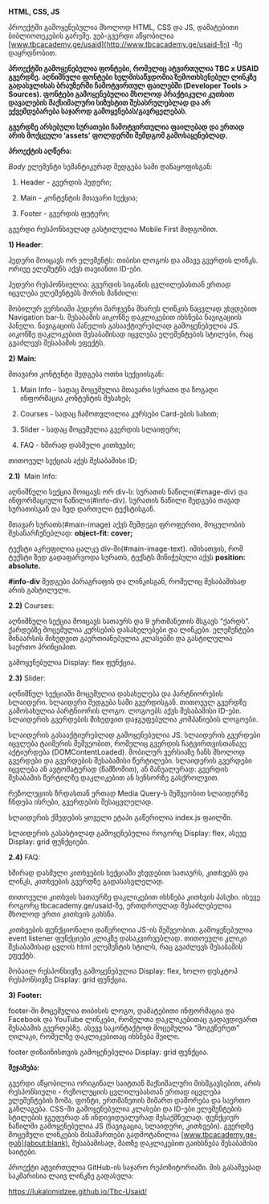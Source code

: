 **HTML, CSS, JS**

პროექტში გამოყენებულია მხოლოდ HTML, CSS და JS, დამატებითი ბიბლიოთეკების გარეშე. ვებ-გვერდი აწყობილია [www.tbcacademy.ge/usaid](http://www.tbcacademy.ge/usaid-ზე) -ზე დაყრდნობით.

**პროექტში გამოყენებულია ფონტები, რომელიც ატვირთულია TBC x USAID გვერდზე. აღნიშნული ფონტები ხელმისაწვდომია ზემოთხსენებულ ლინკზე გადასვლისას ბრაუზერში ჩამოტვირთულ ფაილებში (Developer Tools > Sources). ფონტები გამოყენებულია მხოლოდ პრაქტიკული კუთხით დავალების მაქსიმალური სიზუსტით შესასრულებლად და არ ექვემდებარება საჯაროდ გამოყენებას/გავრცელებას.**

**გვერდზე არსებული სურათები ჩამოტვირთულია ფაილებად და ერთად არის მოქცეული ‘assets’ ფოლდერში შემდგომ გამოსაყენებლად.**

**პროექტის აღწერა:**

_Body_ ელემენტი სემანტიკურად შედგება სამი დანაყოფისგან:

1.  Header - გვერდის ჰედერი;
    
2.  Main - კონტენტის მთავარი სექცია;
    
3.  Footer - გვერდის ფუტერი;
    

გვერდი რესპონსიულად გასტილულია Mobile First მიდგომით.

**1) Header**:

ჰედერი მოიცავს ორ ელემენტს: თიბისი ლოგოს და ამავე გვერდის ლინკს. ორივე ელემეტნს აქვს თავიანთი ID-ები.

ჰედერი რესპონსიულია: გვერდის სიგანის ცვლილებასთან ერთად იცვლება ელემენტებს შორის მანძილი:

მობილურ ვერსიაში ჰედერი მარჯვენა მხარეს ლინკის ნაცვლად ვხვდებით Navigation bar-ს. შესაბამის აიკონზე დაკლიკებით იხსნება ნავიგაციის პანელი. ნავიგაციის პანელის გასააქტიურებლად გამოყენებულია JS. აიკონზე დაკლიკებით შესაბამისად იცვლება ელემენტების სტილები, რაც გვაძლევს შესაბამის ეფექტს.

**2) Main:**

მთავარი კონტენტი შედგება ოთხი სექციისგან:

1.  Main Info - სადაც მოცემულია მთავარი სურათი და ზოგადი ინფორმაცია კონტენტის შესახებ;
    
2.  Courses - სადაც ჩამოთვლილია კურსები Card-ების სახით;
    
3.  Slider - სადაც მოცემულია გვერდის სლაიდერი;
    
4.  FAQ - ხშირად დასმული კითხვები;
    

თითოეულ სექციას აქვს შესაბამისი ID;

**2.1)**  Main Info:

აღნიშნული სექცია მოიცავს ორ div-ს: სურათის ნაწილი(#image-div) და ინფორმაციული ნაწილი(#info-div). სურათის ნაწილი შედგება თავად სურათისგან და ზედ დართული ტექსტისგან. 

მთავარ სურათს(#main-image) აქვს შემდეგი ფროფერთი, მოცულობის შესანარჩუნებლად: **object-fit: cover;**  

ტექსტი აკრეფილია ცალკე div-ში(#main-image-text). იმისათვის, რომ ტექსტი ზედ გადაფარვოდა სურათს, ტექსტს მინიჭებული აქვს **position: absolute.**

**#info-div** შედგები პარაგრაფის და ლინკისგან, რომელიც შესაბამისად არის გასტილული.

**2.2)** Courses:

აღნიშნული სექცია მოიცავს სათაურს და 9 ერთმანეთის მსგავს “ქარდს”. ქარდებზე მოცემულია კურსების დასახელებები და ლინკები. ელემენტები შინაარსის მიხედვით გაერთიანებულია კლასებში და გასტილულია საერთო პრინციპით.

გამოყენებულია Display: flex ფუნქცია.

**2.3)** Slider:

აღნიშნულ სექციაში მოცემულია დასახელება და პარტნიორების სლაიდერი. სლაიდერი შედგება სამი გვერდისგან. თითოეულ გვერდზე გამოსახულია პარტნიორის ლოგო. ლოგოებს აქვს შესაბამისი ID-ები. სლაიდერის გვერდების მიხედვით დაჯგუფებულია კომპანიების ლოგოები.

სლაიდერის გასააქტიურებლად გამოყენებულია JS. სლაიდერის გვერდები იცვლება ტაიმერის მეშვეობით, რომელიც გვერდის ჩატვირთვისთანავე აქტიურდება (DOMContentLoaded). მობილურ ვერსიაზე ჩანს მხოლოდ გვერდები და გვერდების შესაბამისი წერტილები. სლაიდერის გვერდები იცვლება ან ავტომატურად (წამზომით), ან მანუალურად: გვერდის შესაბამის წერტილზე დაკლიკებით ან სენსორზე გასქროლვით.

რეზოლუციის ზრდასთან ერთად Media Query-ს მეშვეობით სლაიდერზე ჩნდება ისრები, გვერდების შესაცვლელად.

სლაიდერის ქმედების ყოველი ეტაპი გაწერილია index.js ფაილში.

სლაიდერის გასასტილად გამოყენებულია როგორც Display: flex, ასევე Display: grid ფუნქციები.

**2.4)** FAQ:

ხშირად დასმული კითხვების სექციაში ვხვდებით სათაურს, კითხვებს და ლინკს, კითხვების გვერდზე გადასასვლელად.

თითოეული კითხვის სათაურზე დაკლიკებით იხსნება კითხვის პასუხი. ისევე როგორც tbcacademy.ge/usaid-ზე, ერთდროულად შესაძლებელია მხოლოდ ერთი კითხვის გახსნა.

კითხვების ფუნქციონალი დაწერილია JS-ის მეშვეობით. გამოყენებულია event listener ფუნქციები კლიკზე დასაკვირვებლად. თითოეული კლიკი შესაბამისად ცვლის html ელემენტის სტილს, რაც გვაძლევს შესაბამის ეფექტს.

მობაილ რესპონსივზე გამოყენებულია Display: flex, ხოლო დესკტოპ რესპონსივზე Display: grid ფუნქცია.

**3) Footer:**

footer-ში მოცემულია თიბისის ლოგო, დამატებითი ინფორმაცია და Facebook და YouTube ლინკები, რომელთა დაკლიკებითაც გადავდივართ შესაბამის გვერდებზე. ასევე საკონტაქტოდ მოცემულია “მოგვწერეთ” ღილაკი, რომელზე დაკლიკებითაც იხსნება მეილი.

footer დიზაინისთვის გამოყენებულია Display: grid ფუნქცია.

**შეჯამება:**

გვერდი აწყობილია ორიგინალ საიტთან მაქსიმალური მისმგავსებით, არის რესპონსიული - რეზოლუციის ცვლილებასთან ერთად იცვლება ელემენტების ზომა, ფონტი, ერთმანეთის მიმართ დაშორება და საერთო განლაგება. CSS-ში გამოყენებულია კლასები და ID-ები ელემენტების სტილების ჯგუფურად ან ინდივიდუალურად შესაქმნელად. ფუნქციურ ნაწილში გამოყენებულია JS (ნავიგაცია, სლაიდერი, კითხვები). გვერდზე მოცემული ლინკების მისამართები გადმოტანილია [www.tbcacademy.ge-დან](about:blank), შესაბამისად, მათზე დაკლიკებით გაიხსნება შესაბამისი საიტები.

პროექტი ატვირთულია GitHub-ის საჯარო რეპოზიტორიაში. მის გასაშვებად საკმარისია ლაივ ლინკზე გადასვლა:

https://lukalomidzee.github.io/Tbc-Usaid/